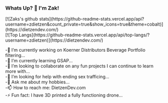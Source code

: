 ### Whats Up? 👋 I'm Zak!
<div class="row">
[![Zaks's github stats](https://github-readme-stats.vercel.app/api?username=zdietzen&count_private=true&show_icons=true&theme=cobalt)](https://dietzendev.com/)
</div>  
<div class="row">
[![Top Langs](https://github-readme-stats.vercel.app/api/top-langs/?username=zdietzen)](https://dietzendev.com/)
</div>  
<!--
**zdietzen/zdietzen** is a ✨ _special_ ✨ repository because its `README.md` (this file) appears on your GitHub profile.
-->
<div class="row">
<p>
-🔭 I’m currently working on Koerner Distributors Beverage Portfolio filtering...<br>
-🌱 I’m currently learning GSAP...<br>
-👯 I’m looking to collaborate on any fun projects I can continue to learn more with...<br>
-🤔 I’m looking for help with ending sex trafficing...<br>
-💬 Ask me about my hobbies...<br>
-📫 How to reach me: DietzenDev.com<br>
-⚡ Fun fact: I have 3D printed a fully functioning drone...<br>
</p>
</div>

